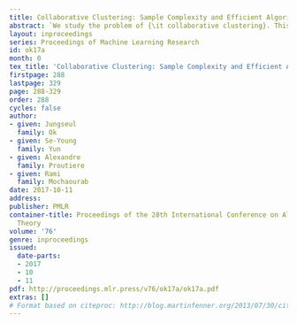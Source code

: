 ```yaml
---
title: Collaborative Clustering: Sample Complexity and Efficient Algorithms
abstract: `We study the problem of {\it collaborative clustering}. This problem is concerned with a set of items grouped into clusters that we wish to recover from ratings provided by users. The latter are also clustered, and each user rates a random but typical small number of items. The observed ratings are random variables whose distributions depend on the item and user clusters only. Unlike for collaborative filtering problems where one needs to recover both user and item clusters, here we only wish to classify items. The number of items rated by a user can be so small that anyway, estimating user clusters may be hopeless. For the collaborative clustering problem, we derive fundamental performance limits satisfied by any algorithm. Specifically, we identify the number of ratings needed to guarantee the existence of an algorithm recovering the clusters with a prescribed level of accuracy. We also propose {\sf SplitSpec}, an algorithm whose performance matches these fundamental performance limit order-wise. In turn, {\sf SplitSpec} is able to exploit, as much as this is possible, the users' structure to improve the item cluster estimates.`
layout: inproceedings
series: Proceedings of Machine Learning Research
id: ok17a
month: 0
tex_title: 'Collaborative Clustering: Sample Complexity and Efficient Algorithms'
firstpage: 288
lastpage: 329
page: 288-329
order: 288
cycles: false
author:
- given: Jungseul
  family: Ok
- given: Se-Young
  family: Yun
- given: Alexandre
  family: Proutiere
- given: Rami
  family: Mochaourab
date: 2017-10-11
address: 
publisher: PMLR
container-title: Proceedings of the 28th International Conference on Algorithmic Learning
  Theory
volume: '76'
genre: inproceedings
issued:
  date-parts:
  - 2017
  - 10
  - 11
pdf: http://proceedings.mlr.press/v76/ok17a/ok17a.pdf
extras: []
# Format based on citeproc: http://blog.martinfenner.org/2013/07/30/citeproc-yaml-for-bibliographies/
---
```

